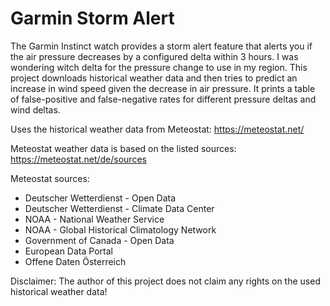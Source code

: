 # Garmin Storm Alert

The Garmin Instinct watch provides a storm alert feature that alerts you if the air pressure decreases by a configured delta within 3 hours. I was wondering witch delta for the pressure change to use in my region. This project downloads historical weather data and then tries to predict an increase in wind speed given the decrease in air pressure. It prints a table of false-positive and false-negative rates for different pressure deltas and wind deltas.

Uses the historical weather data from Meteostat: https://meteostat.net/

Meteostat weather data is based on the listed sources: https://meteostat.net/de/sources

Meteostat sources:
- Deutscher Wetterdienst - Open Data
- Deutscher Wetterdienst - Climate Data Center
- NOAA - National Weather Service
- NOAA - Global Historical Climatology Network
- Government of Canada - Open Data
- European Data Portal
- Offene Daten Österreich

Disclaimer: The author of this project does not claim any rights on the used historical weather data!
